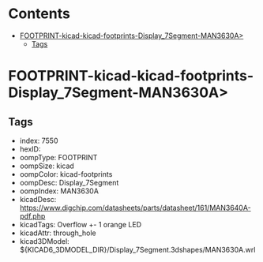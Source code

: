 



Contents
========

* [FOOTPRINT-kicad-kicad-footprints-Display_7Segment-MAN3630A>](#footprint-kicad-kicad-footprints-display_7segment-man3630a)
	* [Tags](#tags)

# FOOTPRINT-kicad-kicad-footprints-Display_7Segment-MAN3630A>

## Tags

- index: 7550
- hexID: 
- oompType: FOOTPRINT
- oompSize: kicad
- oompColor: kicad-footprints
- oompDesc: Display_7Segment
- oompIndex: MAN3630A
- kicadDesc: https://www.digchip.com/datasheets/parts/datasheet/161/MAN3640A-pdf.php
- kicadTags: Overflow +- 1 orange LED
- kicadAttr: through_hole
- kicad3DModel: ${KICAD6_3DMODEL_DIR}/Display_7Segment.3dshapes/MAN3630A.wrl
